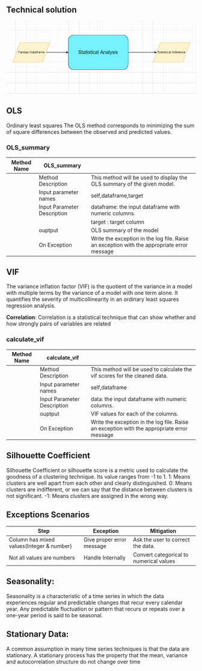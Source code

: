 

## Technical solution 
![Technical solution design](../img/TSD-2.png)

## OLS
 Ordinary least squares
The OLS method corresponds to minimizing the sum of square differences between the observed and predicted values.

### OLS_summary
Method Name    |OLS_summary|   |
------------ | ------------- | -----|
| | Method Description |This method will be used to display the OLS summary of the given model.
 | |Input parameter  names |self,dataframe,target
 | |Input Parameter Description|    dataframe: the input dataframe with numeric columns. 
 | |                           |    target : target column 
 | |ouptput    |OLS summary of the model 
 | |On Exception|  Write the exception in the log file. Raise an exception with the appropriate error message 

## VIF

The variance inflation factor (VIF) is the quotient of the variance in a model with multiple terms by the variance of a model with one term alone. It quantifies the severity of multicollinearity in an ordinary least squares regression analysis.

**Correlation**:
Correlation is a statistical technique that can show whether and how strongly pairs of variables are related

### calculate_vif
Method Name    |calculate_vif|   |
------------ | ------------- | -----|
| | Method Description |This method will be used to calculate the vif scores for the cleaned data.
 | |Input parameter  names |self,dataframe 
 | |Input Parameter Description|    data: the input dataframe with numeric columns. 
 | |ouptput    |VIF values for each of the columns. 
 | |On Exception|  Write the exception in the log file. Raise an exception with the appropriate error message 


## Silhouette Coefficient
Silhouette Coefficient or silhouette score is a metric used to calculate the goodness of a clustering technique. Its value ranges from -1 to 1.
1: Means clusters are well apart from each other and clearly distinguished.
0: Means clusters are indifferent, or we can say that the distance between clusters is not significant.
-1: Means clusters are assigned in the wrong way.

 
## Exceptions Scenarios 

Step   |Exception |Mitigation|
-----|-----|------|
Column has mixed values(Integer & number)  |Give proper error message |Ask the user to correct the data.
Not all values are numbers |   Handle Internally  |Convert categorical to numerical values

## Seasonality:
Seasonality is a characteristic of a time series in which the data experiences regular and predictable changes that recur every calendar year. Any predictable fluctuation or pattern that recurs or repeats over a one-year period is said to be seasonal.

## Stationary Data:
A common assumption in many time series techniques is that the data are stationary. A stationary process has the property that the mean, variance and autocorrelation structure do not change over time

